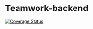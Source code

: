 #  Teamwork-backend
[![Coverage Status](https://coveralls.io/repos/github/uncleabbey/Teamwork-backend/badge.svg?branch=develop)](https://coveralls.io/github/uncleabbey/Teamwork-backend?branch=develop)

